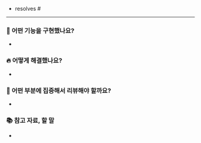 <!-- 이슈 번호를 매겨주세요 -->
- resolves #

---

### 🚀 어떤 기능을 구현했나요?
-


### 🔥 어떻게 해결했나요?
-


### 📝 어떤 부분에 집중해서 리뷰해야 할까요?
-


### 📚 참고 자료, 할 말
-
